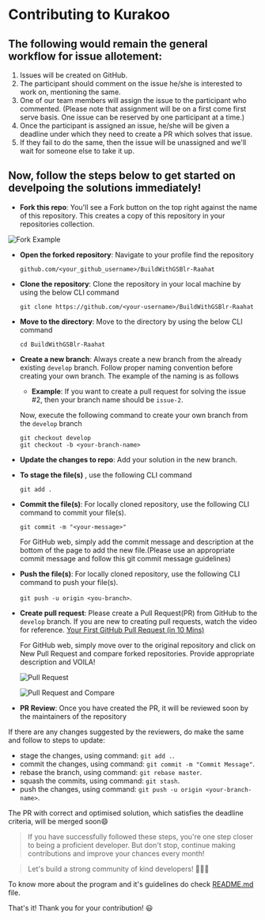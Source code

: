 # Contributing to Kurakoo

## The following would remain the general workflow for issue allotement:

1. Issues will be created on GitHub.
2. The participant should comment on the issue he/she is interested to work on, mentioning the same.
3. One of our team members will assign the issue to the participant who commented. 
   (Please note that assignment will be on a first come first serve basis. One issue can be reserved by one participant at a time.)
4. Once the participant is assigned an issue, he/she will be given a deadline under which they need to create a PR which solves that issue.
5. If they fail to do the same, then the issue will be unassigned and we'll wait for someone else to take it up.

## Now, follow the steps below to get started on develpoing the solutions immediately!

- **Fork this repo**: You'll see a Fork button on the top right against the name of this repository. This creates a copy of this repository in your repositories collection.

![Fork Example](https://github-images.s3.amazonaws.com/help/bootcamp/Bootcamp-Fork.png)

- **Open the forked repository**: Navigate to your profile find the repository

  `github.com/<your_github_username>/BuildWithGSBlr-Raahat`

- **Clone the repository**: Clone the repository in your local machine by using the below CLI command

  `git clone https://github.com/<your-username>/BuildWithGSBlr-Raahat`
  
- **Move to the directory**: Move to the directory by using the below CLI command
 
  `cd BuildWithGSBlr-Raahat`

- **Create a new branch**: Always create a new branch from the already existing `develop` branch. Follow proper naming convention before creating your own branch. The example of the naming is as follows

    - **Example**: If you want to create a pull request for solving the issue #2, then your branch name should be `issue-2`.
    
  Now, execute the following command to create your own branch from the `develop` branch
  
    ```
    git checkout develop
    git checkout -b <your-branch-name>
    ```

- **Update the changes to repo**: Add your solution in the new branch. 

- **To stage the file(s)** , use the following CLI command

  `git add .`

- **Commit the file(s)**: For locally cloned repository, use the following CLI command to commit your file(s).

  `git commit -m "<your-message>"`

  For GitHub web, simply add the commit message and description at the bottom of the page to add the new file.(Please use an appropriate commit message and follow this git commit message guidelines)
  
- **Push the file(s)**: For locally cloned repository, use the following CLI command to push your file(s).

  `git push -u origin <you-branch>`.

- **Create pull request**: Please create a Pull Request(PR) from GitHub to the `develop` branch. If you are new to creating pull requests, watch the video for reference. [Your First GitHub Pull Request (in 10 Mins)](https://www.youtube.com/watch?v=dSl_qnWO104)

  For GitHub web, simply move over to the original repository and click on New Pull Request and compare forked repositories. Provide appropriate description and VOILA!

  ![Pull Request](assets/images/pr.png)

  ![Pull Request and Compare](assets/images/pr_compare.png)

- **PR Review**: Once you have created the PR, it will be reviewed soon by the maintainers of the repository


If there are any changes suggested by the reviewers, do make the same and follow to steps to update:

- stage the changes, using command: `git add .`.
- commit the changes, using command: `git commit -m "Commit Message"`.
- rebase the branch, using command: `git rebase master`.
- squash the commits, using command: `git stash`.
- push the changes, using command: `git push -u origin <your-branch-name>`.

The PR with correct and optimised solution, which satisfies the deadline criteria, will be merged soon😄

> If you have successfully followed these steps, you're one step closer to being a proficient developer. But don't stop, continue making contributions and improve your chances every month!

> Let's build a strong community of kind developers! 👭👫👬

To know more about the program and it's guidelines do check [README.md](README.md) file.


That's it! Thank you for your contribution! 😃

